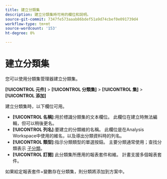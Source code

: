 ```yaml
---
title: 建立分類集
description: 建立分類集時可用的欄位和說明。
source-git-commit: 7347fe573aaab86bdef51a9d74cbef0e091739d4
workflow-type: tm+mt
source-wordcount: '153'
ht-degree: 0%

---
```



# 建立分類集

您可以使用分類集管理器建立分類集。

**[!UICONTROL 元件]** > **[!UICONTROL 分類集]** > **[!UICONTROL 集]** > **[!UICONTROL 添加]**

建立分類集時，以下欄位可用。

* **[!UICONTROL 名稱]**:用於標識分類集的文本欄位。 此欄位在建立時無法編輯，但可以稍後更名。
* **[!UICONTROL 列名]**:要建立的分類維的名稱。 此欄位是在Analysis Workspace中使用的維名，以及導出分類資料時的列名。
* **[!UICONTROL 類型]**:指示分類類型的單選按鈕。 主要分類通常使用；查找分類表示 [子分類](../c-sub-classifications.md)。
* **[!UICONTROL 訂閱]** 此分類集所應用的報表套件和維。 計畫支援多個報表套件。

如果給定報表套件+變數存在分類集，則分類將添加到方案中。
